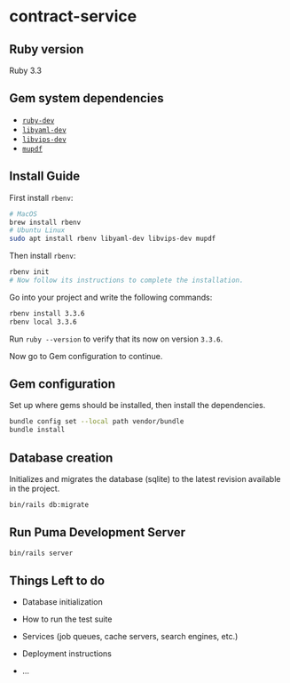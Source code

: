 # contract-service

## Ruby version
Ruby 3.3

## Gem system dependencies
- [`ruby-dev`](https://pkgs.org/search/?q=ruby-dev)
- [`libyaml-dev`](https://pkgs.org/search/?q=libyaml)
- [`libvips-dev`](https://pkgs.org/search/?q=libvips)
- [`mupdf`](https://pkgs.org/search/?q=mupdf)

## Install Guide

First install `rbenv`:
```bash
# MacOS
brew install rbenv
# Ubuntu Linux
sudo apt install rbenv libyaml-dev libvips-dev mupdf
```

Then install `rbenv`:
```bash
rbenv init
# Now follow its instructions to complete the installation.
```

Go into your project and write the following commands:
```bash
rbenv install 3.3.6
rbenv local 3.3.6
```

Run `ruby --version` to verify that its now on version `3.3.6`.

Now go to Gem configuration to continue.

## Gem configuration

Set up where gems should be installed, then install the dependencies.

```bash
bundle config set --local path vendor/bundle
bundle install
```

## Database creation

Initializes and migrates the database (sqlite) to the latest revision
available in the project.

```bash
bin/rails db:migrate
```

## Run Puma Development Server

```bash
bin/rails server
```

## Things Left to do

* Database initialization

* How to run the test suite

* Services (job queues, cache servers, search engines, etc.)

* Deployment instructions

* ...
